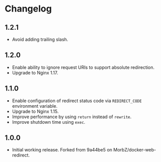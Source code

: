 # Changelog

## 1.2.1

* Avoid adding trailing slash.

## 1.2.0

* Enable ability to ignore request URIs to support absolute redirection.
* Upgrade to Nginx 1.17.

## 1.1.0

* Enable configuration of redirect status code via `REDIRECT_CODE` environment variable.
* Upgrade to Nginx 1.15.
* Improve performance by using `return` instead of `rewrite`.
* Improve shutdown time using `exec`.

## 1.0.0

* Initial working release. Forked from 9a44be5 on MorbZ/docker-web-redirect.

